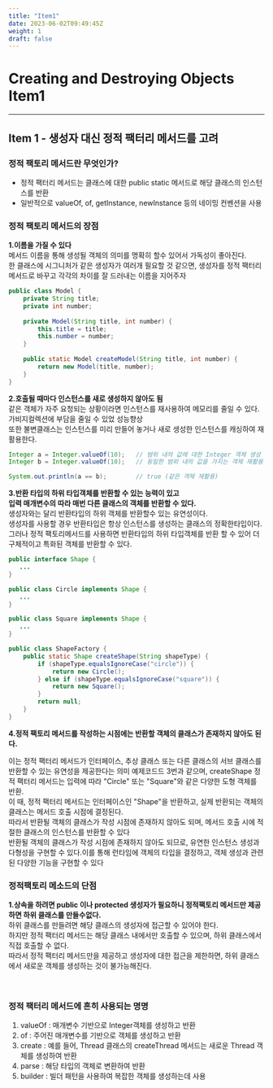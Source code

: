 ```yaml
---
title: "Item1"
date: 2023-06-02T09:49:45Z
weight: 1
draft: false
---
```


# Creating and Destroying Objects Item1
* * *

## **Item 1 - 생성자 대신 정적 팩터리 메서드를 고려**  
### **정적 팩토리 메서드란 무엇인가?**
* 정적 팩터리 메서드는 클래스에 대한 public static 메서드로 해당 클래스의 인스턴스를 반환
* 일반적으로 valueOf, of, getInstance, newInstance 등의 네이밍 컨벤션을 사용

### **정적 팩토리 메서드의 장점**

**1.이름을 가질 수 있다**  
메서드 이름을 통해 생성될 객체의 의미를 명확히 할수 있어서 가독성이 좋아진다.  
한 클래스에 시그니처가 같은 생성자가 여러개 필요할 것 같으면, 생성자를 정적 팩터리 메서드로 바꾸고 각각의 
차이를 잘 드러내는 이름을 지어주자 
```java
public class Model {
    private String title;
    private int number;
    
    private Model(String title, int number) {
        this.title = title;
        this.number = number;
    }
    
    public static Model createModel(String title, int number) {
        return new Model(title, number);
    }
}
```  
  
**2.호출될 때마다 인스턴스를 새로 생성하지 않아도 됨**  
같은 객체가 자주 요청되는 상황이라면 인스턴스를 재사용하여 메모리를 줄일 수 있다.  
가비지컬렉션에 부담을 줄일 수 있었 성능향상  
또한 불변클래스는 인스턴스를 미리 만들어 놓거나 새로 생성한 인스턴스를 캐싱하여 재활용한다.
```java
Integer a = Integer.valueOf(10);   // 범위 내의 값에 대한 Integer 객체 생성
Integer b = Integer.valueOf(10);   // 동일한 범위 내의 값을 가지는 객체 재활용

System.out.println(a == b);        // true (같은 객체 재활용)
```  
  
**3.반환 타입의 하위 타입객체를 반환할 수 있는 능력이 있고  
입력 매개변수의 따라 매번 다른 클래스의 객체를 반환할 수 있다.**    
생성자와는 달리 반환타입의 하위 객체를 반환할수 있는 유연성이다.  
생성자를 사용할 경우 반환타입은 항상 인스턴스를 생성하는 클래스의 정확한타입이다.  
그러나 정적 팩토리메서드를 사용하면 반환타입의 하위 타입객체를 반환 할 수 있어 더 구체적이고 특화된 객체를 반환할 수 있다.  
```java
public interface Shape {
   ...
}

public class Circle implements Shape {
   ...
}

public class Square implements Shape {
   ...
}

public class ShapeFactory {
    public static Shape createShape(String shapeType) {
        if (shapeType.equalsIgnoreCase("circle")) {
            return new Circle();
        } else if (shapeType.equalsIgnoreCase("square")) {
            return new Square();
        }
        return null;
    }
}

```

**4.정적 팩토리 메서드를 작성하는 시점에는 반환할 객체의 클래스가 존재하지 않아도 된다.**  

이는 정적 팩터리 메서드가 인터페이스, 추상 클래스 또는 다른 클래스의 서브 클래스를 반환할 수 있는 유연성을 제공한다는 의미
예제코드드 3번과 같으며,  createShape 정적 팩터리 메서드는 입력에 따라 "Circle" 또는 "Square"와 같은 다양한 도형 객체를 반환.  
 이 때, 정적 팩터리 메서드는 인터페이스인 "Shape"을 반환하고, 실제 반환되는 객체의 클래스는 메서드 호출 시점에 결정된다.  
 따라서 반환될 객체의 클래스가 작성 시점에 존재하지 않아도 되며, 메서드 호출 시에 적절한 클래스의 인스턴스를 반환할 수 있다  
반환될 객체의 클래스가 작성 시점에 존재하지 않아도 되므로, 유연한 인스턴스 생성과 다형성을 구현할 수 있다.이를 통해 런타임에 객체의 타입을 결정하고, 객체 생성과 관련된 다양한 기능을 구현할 수 있다


### **정적팩토리 메소드의 단점**

**1.상속을 하려면 public 이나 protected 생성자가 필요하니 정적팩토리 메서드만 제공하면 하위 클래스를 만들수없다.**  
하위 클래스를 만들려면 해당 클래스의 생성자에 접근할 수 있어야 한다.   
하지만 정적 팩터리 메서드는 해당 클래스 내에서만 호출할 수 있으며, 하위 클래스에서 직접 호출할 수 없다.   
따라서 정적 팩터리 메서드만을 제공하고 생성자에 대한 접근을 제한하면, 하위 클래스에서 새로운 객체를 생성하는 것이 불가능해진다.   
<br>
<br>

### **정적 팩터리 메서드에 흔히 사용되는 명명**    

1. valueOf : 매개변수 기반으로 Integer객체를 생성하고 반환    
2. of : 주어진 매개변수를 기반으로 객체를 생성하고 반환
3. create :  예를 들어, Thread 클래스의 createThread 메서드는 새로운 Thread 객체를 생성하여 반환
4. parse : 해당 타입의 객체로 변환하여 반환
5. builder : 빌더 패턴을 사용하여 복잡한 객체를 생성하는데 사용











